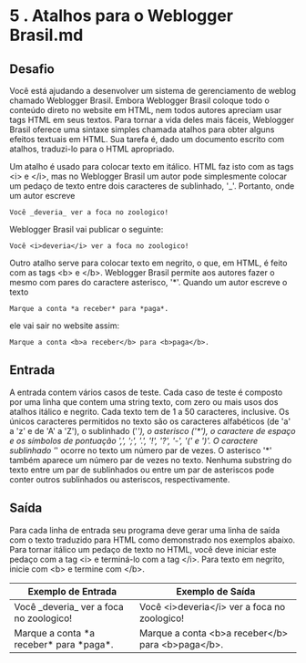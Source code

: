 # 5 . Atalhos para o Weblogger Brasil.md

## Desafio

Você está ajudando a desenvolver um sistema de gerenciamento de weblog chamado Weblogger Brasil. Embora Weblogger Brasil coloque todo o conteúdo direto no website em HTML, nem todos autores apreciam usar tags HTML em seus textos. Para tornar a vida deles mais fáceis, Weblogger Brasil oferece uma sintaxe simples chamada atalhos para obter alguns efeitos textuais em HTML. Sua tarefa é, dado um documento escrito com atalhos, traduzi-lo para o HTML apropriado.


Um atalho é usado para colocar texto em itálico. HTML faz isto com as tags \<i> e \</i>, mas no Weblogger Brasil um autor pode simplesmente colocar um pedaço de texto entre dois caracteres de sublinhado, '_'. Portanto, onde um autor escreve

    Você _deveria_ ver a foca no zoologico!

Weblogger Brasil vai publicar o seguinte:

    Você <i>deveria</i> ver a foca no zoologico!

Outro atalho serve para colocar texto em negrito, o que, em HTML, é feito com as tags \<b> e \</b>. Weblogger Brasil permite aos autores fazer o mesmo com pares do caractere asterisco, '*'. Quando um autor escreve o texto

    Marque a conta *a receber* para *paga*.

ele vai sair no website assim:

    Marque a conta <b>a receber</b> para <b>paga</b>.

## Entrada

A entrada contem vários casos de teste. Cada caso de teste é composto por uma linha que contem uma string texto, com zero ou mais usos dos atalhos itálico e negrito. Cada texto tem de 1 a 50 caracteres, inclusive. Os únicos caracteres permitidos no texto são os caracteres alfabéticos (de 'a' a 'z' e de 'A' a 'Z'), o sublinhado ('_'), o asterisco ('*'), o caractere de espaço e os símbolos de pontuação ',', ';', '.', '!', '?', '-', '(' e ')'. O caractere sublinhado '_' ocorre no texto um número par de vezes. O asterisco '*' também aparece um número par de vezes no texto. Nenhuma substring do texto entre um par de sublinhados ou entre um par de asteriscos pode conter outros sublinhados ou asteriscos, respectivamente.

## Saída

Para cada linha de entrada seu programa deve gerar uma linha de saída com o texto traduzido para HTML como demonstrado nos exemplos abaixo. Para tornar itálico um pedaço de texto no HTML, você deve iniciar este pedaço com a tag \<i> e terminá-lo com a tag \</i>. Para texto em negrito, inicie com \<b> e termine com \</b>.

Exemplo de Entrada | Exemplo de Saída
-|-
Você \_deveria_ ver a foca no zoologico! | Você \<i>deveria\</i> ver a foca no zoologico!
Marque a conta \*a receber* para \*paga*. |  Marque a conta \<b>a receber\</b> para \<b>paga\</b>.